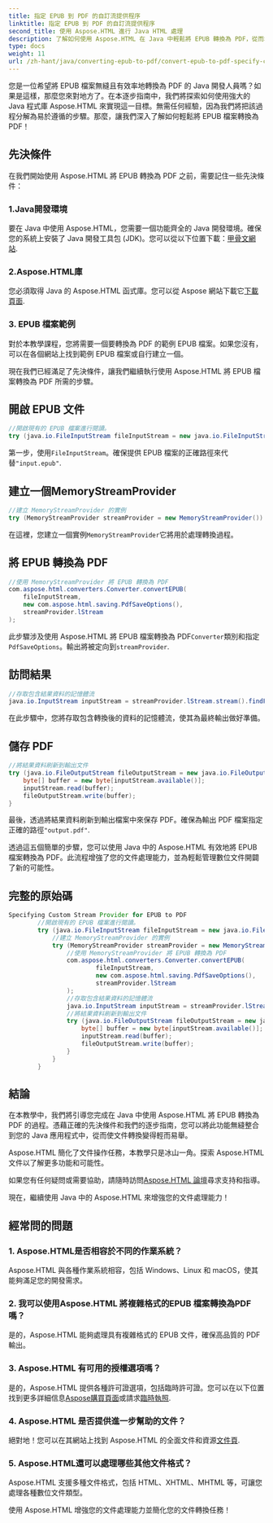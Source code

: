 ```yaml
---
title: 指定 EPUB 到 PDF 的自訂流提供程序
linktitle: 指定 EPUB 到 PDF 的自訂流提供程序
second_title: 使用 Aspose.HTML 進行 Java HTML 處理
description: 了解如何使用 Aspose.HTML 在 Java 中輕鬆將 EPUB 轉換為 PDF，從而增強您的文件處理能力。
type: docs
weight: 11
url: /zh-hant/java/converting-epub-to-pdf/convert-epub-to-pdf-specify-custom-stream-provider/
---
```


您是一位希望將 EPUB 檔案無縫且有效率地轉換為 PDF 的 Java 開發人員嗎？如果是這樣，那麼您來對地方了。在本逐步指南中，我們將探索如何使用強大的 Java 程式庫 Aspose.HTML 來實現這一目標。無需任何經驗，因為我們將把該過程分解為易於遵循的步驟。那麼，讓我們深入了解如何輕鬆將 EPUB 檔案轉換為 PDF！

## 先決條件

在我們開始使用 Aspose.HTML 將 EPUB 轉換為 PDF 之前，需要記住一些先決條件：

### 1.Java開發環境

要在 Java 中使用 Aspose.HTML，您需要一個功能齊全的 Java 開發環境。確保您的系統上安裝了 Java 開發工具包 (JDK)。您可以從以下位置下載：[甲骨文網站](https://www.oracle.com/java/technologies/javase-downloads.html).

### 2.Aspose.HTML庫

您必須取得 Java 的 Aspose.HTML 函式庫。您可以從 Aspose 網站下載它[下載頁面](https://releases.aspose.com/html/java/).

### 3. EPUB 檔案範例

對於本教學課程，您將需要一個要轉換為 PDF 的範例 EPUB 檔案。如果您沒有，可以在各個網站上找到範例 EPUB 檔案或自行建立一個。

現在我們已經滿足了先決條件，讓我們繼續執行使用 Aspose.HTML 將 EPUB 檔案轉換為 PDF 所需的步驟。

## 開啟 EPUB 文件

```java
//開啟現有的 EPUB 檔案進行閱讀。
try (java.io.FileInputStream fileInputStream = new java.io.FileInputStream(Resources.input("input.epub"))) {
```

第一步，使用`FileInputStream`。確保提供 EPUB 檔案的正確路徑來代替`"input.epub"`.

## 建立一個MemoryStreamProvider

```java
//建立 MemoryStreamProvider 的實例
try (MemoryStreamProvider streamProvider = new MemoryStreamProvider()) {
```

在這裡，您建立一個實例`MemoryStreamProvider`它將用於處理轉換過程。

## 將 EPUB 轉換為 PDF

```java
//使用 MemoryStreamProvider 將 EPUB 轉換為 PDF
com.aspose.html.converters.Converter.convertEPUB(
    fileInputStream,
    new com.aspose.html.saving.PdfSaveOptions(),
    streamProvider.lStream
);
```

此步驟涉及使用 Aspose.HTML 將 EPUB 檔案轉換為 PDF`Converter`類別和指定`PdfSaveOptions`。輸出將被定向到`streamProvider`.

## 訪問結果

```java
//存取包含結果資料的記憶體流
java.io.InputStream inputStream = streamProvider.lStream.stream().findFirst().get();
```

在此步驟中，您將存取包含轉換後的資料的記憶體流，使其為最終輸出做好準備。

## 儲存 PDF

```java
//將結果資料刷新到輸出文件
try (java.io.FileOutputStream fileOutputStream = new java.io.FileOutputStream(Resources.output("output.pdf"))) {
    byte[] buffer = new byte[inputStream.available()];
    inputStream.read(buffer);
    fileOutputStream.write(buffer);
}
```

最後，透過將結果資料刷新到輸出檔案中來保存 PDF。確保為輸出 PDF 檔案指定正確的路徑`"output.pdf"`.

透過這五個簡單的步驟，您可以使用 Java 中的 Aspose.HTML 有效地將 EPUB 檔案轉換為 PDF。此流程增強了您的文件處理能力，並為輕鬆管理數位文件開闢了新的可能性。

## 完整的原始碼
```java
Specifying Custom Stream Provider for EPUB to PDF
        //開啟現有的 EPUB 檔案進行閱讀。
        try (java.io.FileInputStream fileInputStream = new java.io.FileInputStream(Resources.input("input.epub"))) {
            //建立 MemoryStreamProvider 的實例
            try (MemoryStreamProvider streamProvider = new MemoryStreamProvider()) {
                //使用 MemoryStreamProvider 將 EPUB 轉換為 PDF
                com.aspose.html.converters.Converter.convertEPUB(
                        fileInputStream,
                        new com.aspose.html.saving.PdfSaveOptions(),
                        streamProvider.lStream
                );
                //存取包含結果資料的記憶體流
                java.io.InputStream inputStream = streamProvider.lStream.stream().findFirst().get();
                //將結果資料刷新到輸出文件
                try (java.io.FileOutputStream fileOutputStream = new java.io.FileOutputStream(Resources.output("output.pdf"))) {
                    byte[] buffer = new byte[inputStream.available()];
                    inputStream.read(buffer);
                    fileOutputStream.write(buffer);
                }
            }
        }
```

## 結論

在本教學中，我們將引導您完成在 Java 中使用 Aspose.HTML 將 EPUB 轉換為 PDF 的過程。憑藉正確的先決條件和我們的逐步指南，您可以將此功能無縫整合到您的 Java 應用程式中，從而使文件轉換變得輕而易舉。

Aspose.HTML 簡化了文件操作任務，本教學只是冰山一角。探索 Aspose.HTML 文件以了解更多功能和可能性。

如果您有任何疑問或需要協助，請隨時訪問[Aspose.HTML 論壇](https://forum.aspose.com/)尋求支持和指導。

現在，繼續使用 Java 中的 Aspose.HTML 來增強您的文件處理能力！

## 經常問的問題

### 1. Aspose.HTML是否相容於不同的作業系統？

Aspose.HTML 與各種作業系統相容，包括 Windows、Linux 和 macOS，使其能夠滿足您的開發需求。

### 2. 我可以使用Aspose.HTML 將複雜格式的EPUB 檔案轉換為PDF 嗎？

是的，Aspose.HTML 能夠處理具有複雜格式的 EPUB 文件，確保高品質的 PDF 輸出。

### 3. Aspose.HTML 有可用的授權選項嗎？

是的，Aspose.HTML 提供各種許可證選項，包括臨時許可證。您可以在以下位置找到更多詳細信息[Aspose購買頁面](https://purchase.aspose.com/buy)或請求[臨時執照](https://purchase.aspose.com/temporary-license/).

### 4. Aspose.HTML 是否提供進一步幫助的文件？

絕對地！您可以在其網站上找到 Aspose.HTML 的全面文件和資源[文件頁](https://reference.aspose.com/html/java/).

### 5. Aspose.HTML還可以處理哪些其他文件格式？

Aspose.HTML 支援多種文件格式，包括 HTML、XHTML、MHTML 等，可讓您處理各種數位文件類型。

使用 Aspose.HTML 增強您的文件處理能力並簡化您的文件轉換任務！
